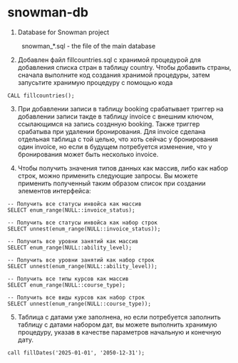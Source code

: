 # snowman-db
1. Database for Snowman project

&emsp;&emsp; snowman_\*.sql - the file of the main database

2. Добавлен файл fillcountries.sql с хранимой процедурой для добавления списка стран в таблицу country. Чтобы добавить страны, сначала выполните код создания хранимой процедуры, затем запусьтите хранимую процедуру с помощью кода

```
CALL fillcountries();
```

3. При добавлении записи в таблицу booking срабатывает триггер на добавлении записи такде в таблицу invoice с внешним ключом, ссылающимся на запись созднную booking. Также триггер срабатыва при удалении бронирования. Для invoice сделана отдельная таблица с той целью, что хоть сейчас у бронирования один invoice, но если в будущем потребуется изменение, что у бронирования может быть несколько invoice.

4. Чтобы получить значения типов данных как массив, либо как набор строк, можно применить следующие запросы. Вы можете применить полученный таким образом список при создании элементов интерфейса:
```
-- Получить все статусы инвойса как массив
SELECT enum_range(NULL::invoice_status);

-- Получить все статусы инвойса как набор строк
SELECT unnest(enum_range(NULL::invoice_status));
```
```
-- Получить все уровни занятий как массив
SELECT enum_range(NULL::ability_level);

-- Получить все уровни занятий как набор строк
SELECT unnest(enum_range(NULL::ability_level));
```
```
-- Получить все типы курсов как массив
SELECT enum_range(NULL::course_type);

-- Получить все виды курсов как набор строк
SELECT unnest(enum_range(NULL::course_type));
```

5. Таблица с датами уже заполнена, но если потребуется заполнить таблицу с датами набором дат, вы можете выполнить хранимую процедуру, указав в качестве параметров начальную и конечную дату.
```
call fillDates('2025-01-01', '2050-12-31');
```
